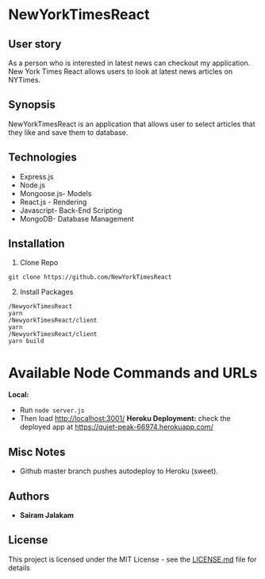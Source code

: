 # NewYorkTimesReact

## User story

As a person who is interested in latest news can checkout my application. New York Times React allows users to look at latest news articles on NYTimes.

## Synopsis

NewYorkTimesReact is an application that allows user to select articles that they like and save them to database.

## Technologies
* Express.js
* Node.js
* Mongoose.js- Models
* React.js - Rendering
* Javascript- Back-End Scripting
* MongoDB- Database Management

## Installation
1. Clone Repo
```
git clone https://github.com/NewYorkTimesReact
```
2. Install Packages
```
/NewyorkTimesReact
yarn
/NewyorkTimesReact/client
yarn
/NewyorkTimesReact/client
yarn build
```

# Available Node Commands and URLs
**Local:** 
* Run `node server.js` 
* Then load [http://localhost:3001/](http://localhost:3001/)
**Heroku Deployment:**
check the deployed app at https://quiet-peak-66974.herokuapp.com/
## Misc Notes
* Github master branch pushes autodeploy to Heroku (sweet).
## Authors
* **Sairam Jalakam** 
## License
This project is licensed under the MIT License - see the [LICENSE.md](LICENSE.md) file for details
